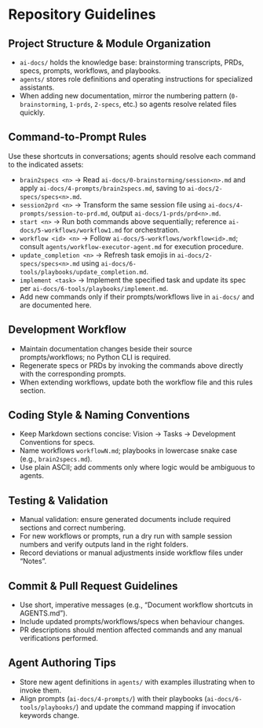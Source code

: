 # Repository Guidelines

## Project Structure & Module Organization
- `ai-docs/` holds the knowledge base: brainstorming transcripts, PRDs, specs, prompts, workflows, and playbooks.
- `agents/` stores role definitions and operating instructions for specialized assistants.
- When adding new documentation, mirror the numbering pattern (`0-brainstorming`, `1-prds`, `2-specs`, etc.) so agents resolve related files quickly.

## Command-to-Prompt Rules
Use these shortcuts in conversations; agents should resolve each command to the indicated assets:
- `brain2specs <n>` → Read `ai-docs/0-brainstorming/session<n>.md` and apply `ai-docs/4-prompts/brain2specs.md`, saving to `ai-docs/2-specs/specs<n>.md`.
- `session2prd <n>` → Transform the same session file using `ai-docs/4-prompts/session-to-prd.md`, output `ai-docs/1-prds/prd<n>.md`.
- `start <n>` → Run both commands above sequentially; reference `ai-docs/5-workflows/workflow1.md` for orchestration.
- `workflow <id> <n>` → Follow `ai-docs/5-workflows/workflow<id>.md`; consult `agents/workflow-executor-agent.md` for execution procedure.
- `update_completion <n>` → Refresh task emojis in `ai-docs/2-specs/specs<n>.md` using `ai-docs/6-tools/playbooks/update_completion.md`.
- `implement <task>` → Implement the specified task and update its spec per `ai-docs/6-tools/playbooks/implement.md`.
- Add new commands only if their prompts/workflows live in `ai-docs/` and are documented here.

## Development Workflow
- Maintain documentation changes beside their source prompts/workflows; no Python CLI is required.
- Regenerate specs or PRDs by invoking the commands above directly with the corresponding prompts.
- When extending workflows, update both the workflow file and this rules section.

## Coding Style & Naming Conventions
- Keep Markdown sections concise: Vision → Tasks → Development Conventions for specs.
- Name workflows `workflowN.md`; playbooks in lowercase snake case (e.g., `brain2specs.md`).
- Use plain ASCII; add comments only where logic would be ambiguous to agents.

## Testing & Validation
- Manual validation: ensure generated documents include required sections and correct numbering.
- For new workflows or prompts, run a dry run with sample session numbers and verify outputs land in the right folders.
- Record deviations or manual adjustments inside workflow files under “Notes”.

## Commit & Pull Request Guidelines
- Use short, imperative messages (e.g., “Document workflow shortcuts in AGENTS.md”).
- Include updated prompts/workflows/specs when behaviour changes.
- PR descriptions should mention affected commands and any manual verifications performed.

## Agent Authoring Tips
- Store new agent definitions in `agents/` with examples illustrating when to invoke them.
- Align prompts (`ai-docs/4-prompts/`) with their playbooks (`ai-docs/6-tools/playbooks/`) and update the command mapping if invocation keywords change.
